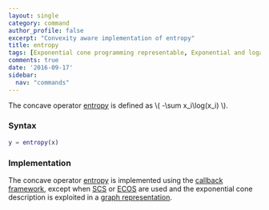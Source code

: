 ```yaml
---
layout: single
category: command
author_profile: false
excerpt: "Convexity aware implementation of entropy"
title: entropy
tags: [Exponential cone programming representable, Exponential and logarithmic functions]
comments: true
date: '2016-09-17'
sidebar:
  nav: "commands"
---
```


The concave operator [entropy](/command/entropy) is defined as \\( -\sum x_i\log(x_i) \\).

### Syntax

````matlab
y = entropy(x)
````

### Implementation

The concave operator [entropy](/command/entropy) is implemented using the [callback framework](/tutorial/nonlinearoperatorscallback), except when [SCS](/solver/scs) or  [ECOS](/solver/ecos)  are used and the exponential cone description is exploited in a [graph representation](/tutorial/nonlinearoperatorsgraphs).

